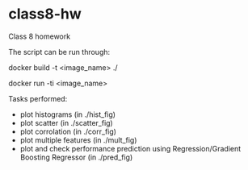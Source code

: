 # class8-hw
Class 8 homework

The script can be run through:

docker build -t <image_name> ./

docker run -ti <image_name>

Tasks performed:

- plot histograms (in ./hist_fig)
- plot scatter (in ./scatter_fig)
- plot corrolation (in ./corr_fig)
- plot multiple features (in ./mult_fig)
- plot and check performance prediction using Regression/Gradient Boosting Regressor (in ./pred_fig)

